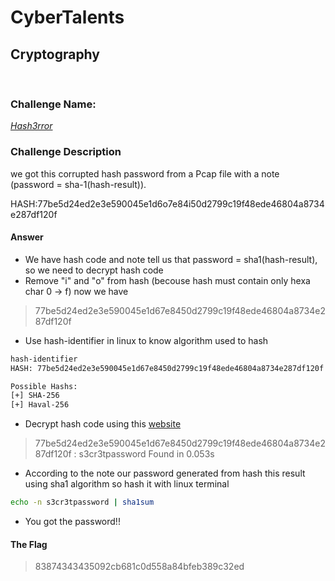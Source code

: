 # CyberTalents
## Cryptography
<br>

### Challenge Name:
 [*Hash3rror*](https://cybertalents.com/challenges/cryptography/hash3rror)
 
### Challenge Description
we got this corrupted hash password from a Pcap file with a note (password = sha-1(hash-result)).

HASH:77be5d24ed2e3e590045e1d6o7e84i50d2799c19f48ede46804a8734e287df120f 


#### Answer
* We have hash code and note tell us that password = sha1(hash-result), so we need to decrypt hash code
* Remove "i" and "o" from hash (becouse hash must contain only hexa char 0 -> f) now we have
> 77be5d24ed2e3e590045e1d67e8450d2799c19f48ede46804a8734e287df120f 
* Use hash-identifier in linux to know algorithm used to hash
```bash
hash-identifier
HASH: 77be5d24ed2e3e590045e1d67e8450d2799c19f48ede46804a8734e287df120f

Possible Hashs:
[+] SHA-256
[+] Haval-256
```
* Decrypt hash code using this [website](https://md5decrypt.net/en/Sha256/)
> 77be5d24ed2e3e590045e1d67e8450d2799c19f48ede46804a8734e287df120f : s3cr3tpassword
> Found in 0.053s
* According to the note our password generated from hash this result using sha1 algorithm so hash it with linux terminal
```bash
echo -n s3cr3tpassword | sha1sum
```
* You got the password!!


 #### The Flag
 > 83874343435092cb681c0d558a84bfeb389c32ed  
